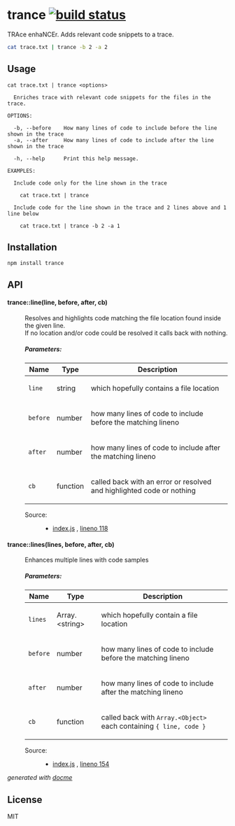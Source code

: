 # trance [![build status](https://secure.travis-ci.org/thlorenz/trance.png)](http://travis-ci.org/thlorenz/trance)

TRAce enhaNCEr. Adds relevant code snippets to a trace.

```sh
cat trace.txt | trance -b 2 -a 2
```

## Usage

```
cat trace.txt | trance <options>

  Enriches trace with relevant code snippets for the files in the trace.

OPTIONS:

  -b, --before    How many lines of code to include before the line shown in the trace
  -a, --after     How many lines of code to include after the line shown in the trace
  
  -h, --help      Print this help message.

EXAMPLES:

  Include code only for the line shown in the trace

    cat trace.txt | trance

  Include code for the line shown in the trace and 2 lines above and 1 line below

    cat trace.txt | trance -b 2 -a 1
```

## Installation

    npm install trance

## API

<!-- START docme generated API please keep comment here to allow auto update -->
<!-- DON'T EDIT THIS SECTION, INSTEAD RE-RUN docme TO UPDATE -->

<div>
<div class="jsdoc-githubify">
<section>
<article>
<div class="container-overview">
<dl class="details">
</dl>
</div>
<dl>
<dt>
<h4 class="name" id="trance::line"><span class="type-signature"></span>trance::line<span class="signature">(line, before, after, cb)</span><span class="type-signature"></span></h4>
</dt>
<dd>
<div class="description">
<p>Resolves and highlights code matching the file location found inside the
given line.<br>If no location and/or code could be resolved it calls back with nothing.</p>
</div>
<h5>Parameters:</h5>
<table class="params">
<thead>
<tr>
<th>Name</th>
<th>Type</th>
<th class="last">Description</th>
</tr>
</thead>
<tbody>
<tr>
<td class="name"><code>line</code></td>
<td class="type">
<span class="param-type">string</span>
</td>
<td class="description last"><p>which hopefully contains a file location</p></td>
</tr>
<tr>
<td class="name"><code>before</code></td>
<td class="type">
<span class="param-type">number</span>
</td>
<td class="description last"><p>how many lines of code to include before the matching lineno</p></td>
</tr>
<tr>
<td class="name"><code>after</code></td>
<td class="type">
<span class="param-type">number</span>
</td>
<td class="description last"><p>how many lines of code to include after the matching lineno</p></td>
</tr>
<tr>
<td class="name"><code>cb</code></td>
<td class="type">
<span class="param-type">function</span>
</td>
<td class="description last"><p>called back with an error or resolved and highlighted code or nothing</p></td>
</tr>
</tbody>
</table>
<dl class="details">
<dt class="tag-source">Source:</dt>
<dd class="tag-source"><ul class="dummy">
<li>
<a href="https://github.com/thlorenz/trance/blob/master/index.js">index.js</a>
<span>, </span>
<a href="https://github.com/thlorenz/trance/blob/master/index.js#L118">lineno 118</a>
</li>
</ul></dd>
</dl>
</dd>
<dt>
<h4 class="name" id="trance::lines"><span class="type-signature"></span>trance::lines<span class="signature">(lines, before, after, cb)</span><span class="type-signature"></span></h4>
</dt>
<dd>
<div class="description">
<p>Enhances multiple lines with code samples</p>
</div>
<h5>Parameters:</h5>
<table class="params">
<thead>
<tr>
<th>Name</th>
<th>Type</th>
<th class="last">Description</th>
</tr>
</thead>
<tbody>
<tr>
<td class="name"><code>lines</code></td>
<td class="type">
<span class="param-type">Array.&lt;string></span>
</td>
<td class="description last"><p>which hopefully contain a file location</p></td>
</tr>
<tr>
<td class="name"><code>before</code></td>
<td class="type">
<span class="param-type">number</span>
</td>
<td class="description last"><p>how many lines of code to include before the matching lineno</p></td>
</tr>
<tr>
<td class="name"><code>after</code></td>
<td class="type">
<span class="param-type">number</span>
</td>
<td class="description last"><p>how many lines of code to include after the matching lineno</p></td>
</tr>
<tr>
<td class="name"><code>cb</code></td>
<td class="type">
<span class="param-type">function</span>
</td>
<td class="description last"><p>called back with <code>Array.&lt;Object&gt;</code> each containing <code>{ line, code }</code></p></td>
</tr>
</tbody>
</table>
<dl class="details">
<dt class="tag-source">Source:</dt>
<dd class="tag-source"><ul class="dummy">
<li>
<a href="https://github.com/thlorenz/trance/blob/master/index.js">index.js</a>
<span>, </span>
<a href="https://github.com/thlorenz/trance/blob/master/index.js#L154">lineno 154</a>
</li>
</ul></dd>
</dl>
</dd>
</dl>
</article>
</section>
</div>

*generated with [docme](https://github.com/thlorenz/docme)*
</div>
<!-- END docme generated API please keep comment here to allow auto update -->

## License

MIT
